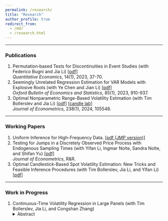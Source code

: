 ```yaml
---
permalink: /research/
title: "Research"
author_profile: true
redirect_from: 
  - /md/
  - /research.html
---
```




------
### Publications

1. Permutation‐based Tests for Discontinuities in Event Studies (with Federico Bugni and Jia Li) [[pdf]](https://lqyjasonlee.github.io/files/permutation.pdf) <br>
   <span style="font-weight: 400; font-style: italic;">Quantitative Economics</span>, 14(1), 2023, 37-70.
1. Seemingly Unrelated Regression Estimation for VAR Models with Explosive Roots (with Ye Chen and Jian Li) [[pdf]](https://lqyjasonlee.github.io/files/explosive_sur.pdf) <br>
   <span style="font-weight: 400; font-style: italic;">Oxford Bulletin of Economics and Statistics</span>, 85(1), 2023, 910-937.
1. Optimal Nonparametric Range-Based Volatility Estimation (with Tim Bollerslev and Jia Li) [[pdf]](https://lqyjasonlee.github.io/files/decision.pdf) [[candle lab]](https://candlestick-lab.com/home) <br>
   <span style="font-weight: 400; font-style: italic;">Journal of Econometrics</span>, 238(1), 2024, 105548.

------
### Working Papers

1. Uniform Inference for High-Frequency Data.  [[pdf (JMP version)]](https://lqyjasonlee.github.io/files/state.pdf)
1. Testing for Jumps in a Discretely Observed Price Process with Endogenous Sampling Times (with Yifan Li, Ingmar Nolte, Sandra Nolte, and Shifan Yu) [[pdf]](https://lqyjasonlee.github.io/files/pds_jump.pdf) <br>
   <span style="font-weight: 400; font-style: italic;">Journal of Econometrics</span>, R&R.
1. Optimal Candlestick-Based Spot Volatility Estimation: New Tricks and Feasible Inference Procedures (with Tim Bollerslev, Jia Li, and Yifan Li) [[pdf]](https://lqyjasonlee.github.io/files/kcandle.pdf)



------
### Work in Progress

1. Continuous-Time Volatility Regression in Large Panels (with Tim Bollerslev, Jia Li, and Congshan Zhang)
   <details>
   <summary>Abstract</summary>
   This paper studies a semiparametric inference procedure for a finite-dimensional parameter in a continuous-time regression model involving high-frequency data in a large cross-section. The model concerns the relationship between a noisy dependent process and a possibly nonlinear transform of stochastic volatility over a fixed time span, with its coefficients allowed to depend on a set of firm-specific characteristics. The construction of the estimator involves two steps: the nonparametric recovery of stochastic volatility processes, followed by a parametric second stage that uses the volatility estimates. We show that the estimator admits a central limit theorem and provide a consistent estimator of the asymptotic variance based on a factor-analytic method. The finite sample performance of the inference procedure is satisfactory in a realistically calibrated Monte Carlo setting. In a novel empirical application, we study the relationship between bid-ask spread and the spot standard deviation of asset price. The slope coefficient estimate, which measures the heterogeneous level of information asymmetry, is closely related to firm characteristics such as measures of valuation uncertainty and institutional ownership.
    </details>




  
